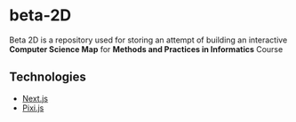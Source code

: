 # beta-2D
Beta 2D is a repository used for storing an attempt of building an interactive **Computer Science Map** for **Methods and Practices in Informatics** Course

## Technologies
- [Next.js](https://nextjs.org/)
- [Pixi.js](https://pixijs.com/)